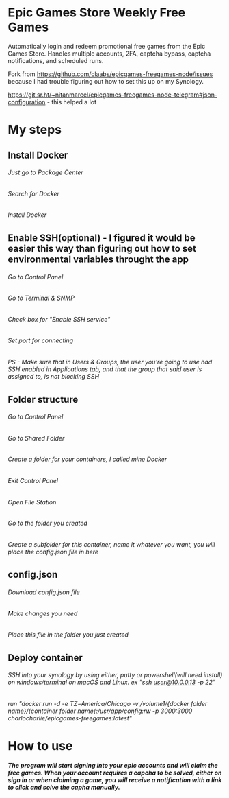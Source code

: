 # Epic Games Store Weekly Free Games
  Automatically login and redeem promotional free games from the Epic Games Store.
  Handles multiple accounts, 2FA, captcha bypass, captcha notifications, and scheduled runs.

  Fork from https://github.com/claabs/epicgames-freegames-node/issues because I had trouble figuring out how to set this up on my Synology. 

  https://git.sr.ht/~nitanmarcel/epicgames-freegames-node-telegram#json-configuration - this helped a lot

# My steps

## Install Docker
######   Just go to Package Center
######   Search for Docker
######   Install Docker

## Enable SSH(optional) - I figured it would be easier this way than figuring out how to set environmental variables throught the app
######   Go to Control Panel
######   Go to Terminal & SNMP
######   Check box for "Enable SSH service"
######   Set port for connecting
######   PS - Make sure that in Users & Groups, the user you're going to use had SSH enabled in Applications tab, and that the group that said user is assigned to, is not blocking SSH

## Folder structure
######   Go to Control Panel
######   Go to Shared Folder
######   Create a folder for your containers, I called mine Docker
######   Exit Control Panel
######   Open File Station
######   Go to the folder you created
######   Create a subfolder for this container, name it whatever you want, you will place the config.json file in here 
  
## config.json
######   Download config.json file
######   Make changes you need
######   Place this file in the folder you just created

## Deploy container
######  SSH into your synology by using either, putty or powershell(will need install) on windows/terminal on macOS and Linux. ex "ssh user@10.0.0.13 -p 22"
######  run "docker run -d -e TZ=America/Chicago -v /volume1/{docker folder name}/{container folder name{:/usr/app/config:rw -p 3000:3000 charlocharlie/epicgames-freegames:latest"

# How to use
##### The program will start signing into your epic accounts and will claim the free games. When your account requires a capcha to be solved, either on sign in or when claiming a game, you will receive a notification with a link to click and solve the capha manually.
